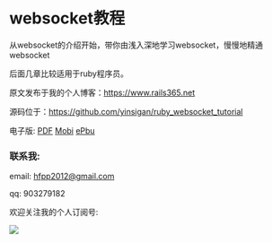 # websocket教程

从websocket的介绍开始，带你由浅入深地学习websocket，慢慢地精通websocket

后面几章比较适用于ruby程序员。

原文发布于我的个人博客：https://www.rails365.net

源码位于：https://github.com/yinsigan/ruby_websocket_tutorial

电子版: [PDF](https://www.gitbook.com/download/pdf/book/yinsigan/websocket) [Mobi](https://www.gitbook.com/download/mobi/book/yinsigan/websocket) [ePbu](https://www.gitbook.com/download/epub/book/yinsigan/websocket)

### 联系我:

email: hfpp2012@gmail.com

qq: 903279182

欢迎关注我的个人订阅号:

![](https://rails365.oss-cn-shenzhen.aliyuncs.com/uploads/photo/image/310/2017/0f6c7b070c711c48dbe92193f71e9cbf.jpg)
